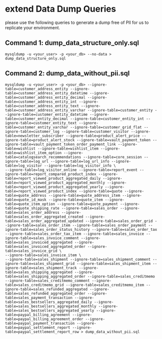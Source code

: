 # extend Data Dump Queries

please use the following queries to generate a dump free of PII for us to replicate your environment.
 
## Command 1: dump_data_structure_only.sql

```mysqldump -u <your_user> -p <your_db> --no-data > dump_data_structure_only.sql```
 
## Command 2: dump_data_without_pii.sql

```
mysqldump -u <your_user> -p <your_db> --ignore-table=customer_address_entity --ignore-table=customer_address_entity_datetime --ignore-table=customer_address_entity_decimal --ignore-table=customer_address_entity_int --ignore-table=customer_address_entity_text --ignore-table=customer_address_entity_varchar --ignore-table=customer_entity --ignore-table=customer_entity_datetime --ignore-table=customer_entity_decimal --ignore-table=customer_entity_int --ignore-table=customer_entity_text --ignore-table=customer_entity_varchar --ignore-table=customer_grid_flat --ignore-table=customer_log --ignore-table=customer_visitor --ignore-table=newsletter_subscriber --ignore-table=product_alert_price --ignore-table=product_alert_stock --ignore-table=vault_payment_token --ignore-table=vault_payment_token_order_payment_link --ignore-table=wishlist --ignore-table=wishlist_item --ignore-table=wishlist_item_option --ignore-table=catalogsearch_recommendations --ignore-table=core_session --ignore-table=log_url --ignore-table=log_url_info --ignore-table=log_visitor --ignore-table=log_visitor_info \
--ignore-table=log_visitor_online --ignore-table=report_event --ignore-table=report_compared_product_index --ignore-table=report_viewed_product_aggregated_daily --ignore-table=report_viewed_product_aggregated_monthly --ignore-table=report_viewed_product_aggregated_yearly --ignore-table=report_viewed_product_index --ignore-table=quote --ignore-table=quote_address --ignore-table=quote_address_item --ignore-table=quote_id_mask --ignore-table=quote_item --ignore-table=quote_item_option --ignore-table=quote_payment --ignore-table=quote_shipping_rate --ignore-table=sales_order --ignore-table=sales_order_address --ignore-table=sales_order_aggregated_created --ignore-table=sales_order_aggregated_updated --ignore-table=sales_order_grid --ignore-table=sales_order_item --ignore-table=sales_order_payment --ignore-table=sales_order_status_history --ignore-table=sales_order_tax --ignore-table=sales_order_tax_item --ignore-table=sales_invoice --ignore-table=sales_invoice_comment --ignore-table=sales_invoiced_aggregated --ignore-table=sales_invoiced_aggregated_order --ignore-table=sales_invoice_grid \
--ignore-table=sales_invoice_item \
--ignore-table=sales_shipment --ignore-table=sales_shipment_comment --ignore-table=sales_shipment_grid --ignore-table=sales_shipment_item --ignore-table=sales_shipment_track --ignore-table=sales_shipping_aggregated --ignore-table=sales_shipping_aggregated_order --ignore-table=sales_creditmemo --ignore-table=sales_creditmemo_comment --ignore-table=sales_creditmemo_grid --ignore-table=sales_creditmemo_item --ignore-table=sales_refunded_aggregated --ignore-table=sales_refunded_aggregated_order --ignore-table=sales_payment_transaction --ignore-table=sales_bestsellers_aggregated_daily --ignore-table=sales_bestsellers_aggregated_monthly --ignore-table=sales_bestsellers_aggregated_yearly --ignore-table=paypal_billing_agreement --ignore-table=paypal_billing_agreement_order --ignore-table=paypal_payment_transaction --ignore-table=paypal_settlement_report --ignore-table=paypal_settlement_report_row > dump_data_without_pii.sql
 
```
 

